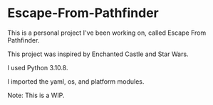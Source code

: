 # Escape-From-Pathfinder

This is a personal project I've been working on, called Escape From Pathfinder.

This project was inspired by Enchanted Castle and Star Wars.

I used Python 3.10.8.

I imported the yaml, os, and platform modules.

Note: This is a WIP.